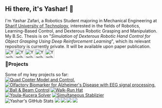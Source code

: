 ## Hi there, it's Yashar! 👋
I'm Yashar Zafari, a Robotics Student majoring in Mechanical Engineering at [Sharif University of Technology](https://en.sharif.edu/), interested in the fields of Robotics, Learning-Based Control, and Dexterous Robotic Grasping and Manipulation. My B.Sc. Thesis is on "_Simulation of Dexterous Robotic Hand Control for Object Grasping Using Deep Reinforcement Learning_", which its relevant repository is currently private. It will be available upon paper publication.
<br />
<a href="https://www.linkedin.com/in/zafariyashar" title="Yashar's LinkedIn"> 
  <img align="left" alt="Yashar's LinkedIN" width="30" height="30" src="https://img.icons8.com/fluency/48/linkedin.png"/>
</a>
<a href="https://t.me/yaswhar" title="Yashar's Telegram">
  <img align="left" alt="Yashar's Telegram" width="30" src="https://img.icons8.com/fluency/48/telegram-app.png" />
</a>
<a href="https://www.instagram.com/yaswhar/" title="Yashar's Instagram">
  <img align="left" alt="Yashar's Instagram" width="30" src="https://img.icons8.com/fluency/48/instagram-new.png"/>
</a>
</a>
<a href="mailto:zafari.h.yashar@gmail.com" title="Yashar's Gmail">
  <img align="left" alt="Yashar's Gmail" width="30" src="https://img.icons8.com/fluency/48/gmail-new.png"/>
</a>
<a href="mailto:yashar.zafarihaqqi@mech.sharif.edu" title="Yashar's University Email">
  <img align="left" alt="Yashar's University Email" width="30" src="https://img.icons8.com/color/48/email.png"/>
</a>
<br />

### :pushpin:Projects
Some of my key projects so far:
<br />
[![Quad Copter Model and Control.](https://github-readme-stats.vercel.app/api/pin?username=yaswhar&repo=quadcopter-model-control&theme=github_dark)](https://github.com/yaswhar/quadcopter-model-control)
[![Olfactory Biomarker for Alzheimer's Disease with EEG signal processing.](https://github-readme-stats.vercel.app/api/pin?username=yaswhar&repo=eeg-Olfactory-Biomarker&theme=github_dark)](https://github.com/yaswhar/eeg-Olfactory-Biomarker)
<br />
[![Ball & Beam Control](https://github-readme-stats.vercel.app/api/pin?username=yaswhar&repo=Ball-Beam-Control&theme=github_dark)](https://github.com/yaswhar/Ball-Beam-Control)
[![Walk-Run Hat](https://github-readme-stats.vercel.app/api/pin?username=yaswhar&repo=WalkRunHat&theme=github_dark)](https://github.com/yaswhar/WalkRunHat)
<br />
[![Youla-Kucera Solver](https://github-readme-stats.vercel.app/api/pin?username=yaswhar&repo=Youla-Kucera&theme=github_dark)](https://github.com/yaswhar/Youla-Kucera)
[![Simultaneous Stablizier](https://github-readme-stats.vercel.app/api/pin?username=yaswhar&repo=Stimul_IMC&theme=github_dark)](https://github.com/yaswhar/Stimul_IMC)
<br />
<img src="https://github-readme-stats.vercel.app/api?username=yaswhar&show_icons=true&hide_border=true&count_private=true&theme=github_dark&icon_color=fad000" alt="Yashar's GitHub Stats">
![](https://raw.githubusercontent.com/yaswhar/github-stats/master/generated/overview.svg#gh-dark-mode-only)
![](https://raw.githubusercontent.com/yaswhar/github-stats/master/generated/overview.svg#gh-light-mode-only)
![](https://raw.githubusercontent.com/yaswhar/github-stats/master/generated/languages.svg#gh-dark-mode-only)
![](https://raw.githubusercontent.com/yaswhar/github-stats/master/generated/languages.svg#gh-light-mode-only)
